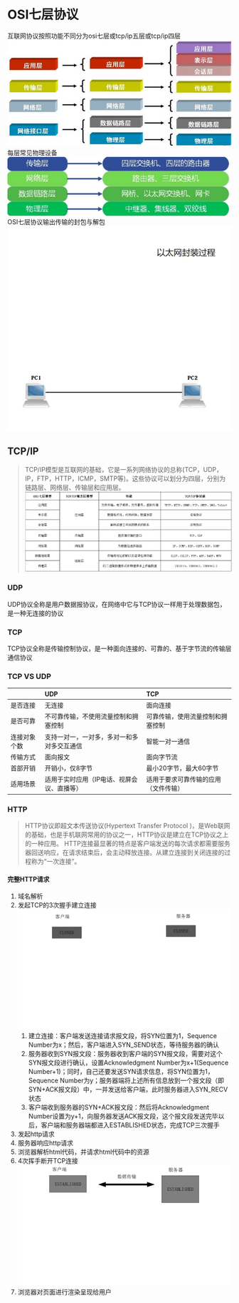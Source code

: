 # OSI七层协议
互联网协议按照功能不同分为osi七层或tcp/ip五层或tcp/ip四层
![avatar](protocol.jpeg)
每层常见物理设备
![avatar](device.jpeg)
OSI七层协议输出传输的封包与解包
![avatar](osi.gif)

## TCP/IP
> TCP/IP模型是互联网的基础，它是一系列网络协议的总称(TCP，UDP，IP，FTP，HTTP，ICMP，SMTP等)。这些协议可以划分为四层，分别为链路层、网络层、传输层和应用层。
![avatar](tcpip.png)

### UDP
UDP协议全称是用户数据报协议，在网络中它与TCP协议一样用于处理数据包，是一种无连接的协议

### TCP
TCP协议全称是传输控制协议，是一种面向连接的、可靠的、基于字节流的传输层通信协议

### TCP VS UDP
|&nbsp;|UDP|TCP|
|-------|:---|:---|
|是否连接|无连接|面向连接|
|是否可靠|不可靠传输，不使用流量控制和拥塞控制|可靠传输，使用流量控制和拥塞控制|
|连接对象个数|支持一对一，一对多，多对一和多对多交互通信|智能一对一通信|
|传输方式|面向报文|面向字节流|
|首部开销|开销小，仅8字节|最小20字节，最大60字节|
|适用场景|适用于实时应用（IP电话、视屏会议、直播等）|适用于要求可靠传输的应用（文件传输）|

### HTTP
> HTTP协议即超文本传送协议(Hypertext Transfer Protocol )，是Web联网的基础，也是手机联网常用的协议之一，HTTP协议是建立在TCP协议之上的一种应用。
HTTP连接最显著的特点是客户端发送的每次请求都需要服务器回送响应，在请求结束后，会主动释放连接。从建立连接到关闭连接的过程称为“一次连接”。
#### 完整HTTP请求
1. 域名解析
2. 发起TCP的3次握手建立连接
   ![avatar](三次握手.gif)
   1. 建立连接：客户端发送连接请求报文段，将SYN位置为1，Sequence Number为x；然后，客户端进入SYN_SEND状态，等待服务器的确认
   2. 服务器收到SYN报文段：服务器收到客户端的SYN报文段，需要对这个SYN报文段进行确认，设置Acknowledgment Number为x+1(Sequence Number+1)；同时，自己还要发送SYN请求信息，将SYN位置为1，Sequence Number为y；服务器端将上述所有信息放到一个报文段（即SYN+ACK报文段）中，一并发送给客户端，此时服务器进入SYN_RECV状态
   3. 客户端收到服务器的SYN+ACK报文段：然后将Acknowledgment Number设置为y+1，向服务器发送ACK报文段，这个报文段发送完毕以后，客户端和服务器端都进入ESTABLISHED状态，完成TCP三次握手
3. 发起http请求
4. 服务器响应http请求
5. 浏览器解析html代码，并请求html代码中的资源
6. 4次挥手断开TCP连接
   ![avatar](四次挥手.gif)
7. 浏览器对页面进行渲染呈现给用户